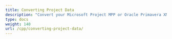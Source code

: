 ```yaml
---
title: Converting Project Data
description: "Convert your Microsoft Project MPP or Oracle Primavera XML files in graphic formats (PDF, JPEG, PNG) by using Aspose.Tasks for C++."
type: docs
weight: 140
url: /cpp/converting-project-data/
---
```



